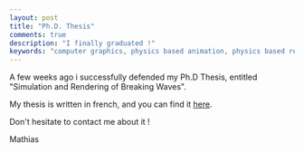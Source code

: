 ```yaml
---
layout: post
title: "Ph.D. Thesis"
comments: true
description: "I finally graduated !"
keywords: "computer graphics, physics based animation, physics based rendering"
---
```


A few weeks ago i successfully defended my Ph.D Thesis, entitled "Simulation and Rendering of Breaking Waves".

My thesis is written in french, and you can find it [here](https://github.com/Mathiasb17/mathiasb17.github.io/blob/master/files/BROUSSET_THESE.pdf).

Don't hesitate to contact me about it !

Mathias

